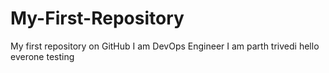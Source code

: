 # My-First-Repository
My first repository on GitHub
I am DevOps Engineer
I am parth trivedi
hello everone
testing 

